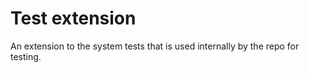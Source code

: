 # Test extension

An extension to the system tests that is used internally by the repo for testing.
